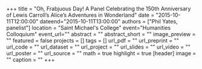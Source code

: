 +++
title = "Oh, Frabjuous Day! A Panel Celebrating the 150th Anniversary of Lewis Carroll’s
Alice’s Adventures in Wonderland"
date = "2015-10-11T12:00:00"
dateend="2015-10-11T13:00:00"
authors = ["Phil Yates, panelist"]
location = "Saint Michael's College"
event="Humanities Colloquium"
event_url=""
abstract = ""
abstract_short = ""
image_preview = ""
featured = false
projects = []
tags = []
url_pdf = ""
url_preprint = ""
url_code = ""
url_dataset = ""
url_project = ""
url_slides = ""
url_video = ""
url_poster = ""
url_source = ""
math = true
highlight = true
[header]
image = ""
caption = ""
+++
